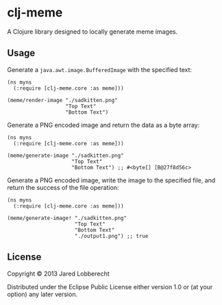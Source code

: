 # clj-meme

A Clojure library designed to locally generate meme images.

## Usage

Generate a `java.awt.image.BufferedImage` with the specified text:

    (ns myns
      (:require [clj-meme.core :as meme]))

    (meme/render-image "./sadkitten.png"
                       "Top Text"
                       "Bottom Text")

Generate a PNG encoded image and return the data as a byte array:

    (ns myns
      (:require [clj-meme.core :as meme]))

    (meme/generate-image "./sadkitten.png"
                         "Top Text"
                         "Bottom Text") ;; #<byte[] [B@27f8d56c>

Generate a PNG encoded image, write the image to the specified file, and return the success of the file operation:

    (ns myns
      (:require [clj-meme.core :as meme]))

    (meme/generate-image! "./sadkitten.png"
                          "Top Text"
                          "Bottom Text"
                          "./output1.png") ;; true

## License

Copyright © 2013 Jared Lobberecht

Distributed under the Eclipse Public License either version 1.0 or (at
your option) any later version.

